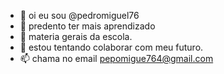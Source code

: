 - 👋 oi eu sou @pedromiguel76
- 👀  predento ter mais aprendizado 
- 🌱 materia gerais da escola.
- 💞️ estou tentando colaborar com meu futuro.
- 📫 chama no email pepomigue764@gmail.com

<!---
pedromiguel76/pedromiguel76 is a ✨ special ✨ repository because its `README.md` (this file) appears on your GitHub profile.
You can click the Preview link to take a look at your changes.
--->
